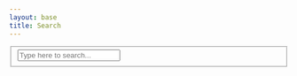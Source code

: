```yaml
---
layout: base
title: Search
---
```


<style>
div.search {
    position: relative;
    width: 160px;
    padding: 10px;
    border: 1px solid #606060;
    border-radius: 10px;
}

div.search form fieldset {
    position: relative;
    width: 100%;
    height: 100%;
    margin: 0px;
    padding: 0px;
}

div.search form fieldset div.field.keyword input {
    position: relative;
    display: block;
    width: 160px;
    height: 15px;
    margin: 0px;
    padding: 3px 0px 2px 0px;
    overflow: hidden;
    border: none 0px;
    color: #606060;
    background: transparent;
    font-size: 13px;
    line-height: 16px;
}

.search .results {
    position: absolute;
    top: 100%;
    left: -140px;
    width: 300px;
    max-height: 400px;
    overflow-y: auto;
    margin-top: 5px;
    padding: 10px;
    background: #fff;
    border: 1px solid #606060;
    border-radius: 10px;
    box-shadow: 0 2px 5px rgba(0,0,0,0.1);
    z-index: 1000;
    display: none;
}
</style>

<div class="center">
    <form id="head_search_form">
        <fieldset>
            <div class="field keyword"><input type="text" id="q" name="q" autocomplete="off" value="" placeholder="Type here to search..."/></div>
        </fieldset>
    </form>
    <div class="results" id="search_result"></div>
</div>
